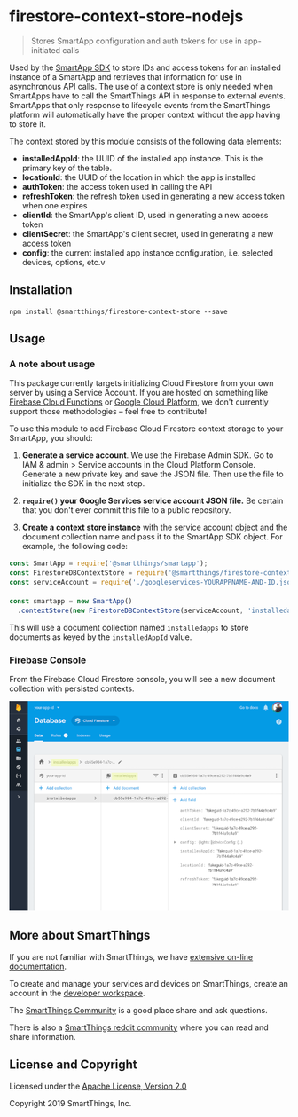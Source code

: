 # firestore-context-store-nodejs

> Stores SmartApp configuration and auth tokens for use in app-initiated calls

Used by the [SmartApp SDK](https://github.com/SmartThingsCommunity/smartapp-sdk-nodejs) to store IDs and access tokens for an installed instance of a SmartApp
and retrieves that information for use in asynchronous API calls. The use of a context store
is only needed when SmartApps have to call the SmartThings API in response to external
events. SmartApps that only response to lifecycle events from the SmartThings platform
will automatically have the proper context without the app having to store it.

The context stored by this module consists of the following data elements:

- **installedAppId**: the UUID of the installed app instance. This is the primary key of the table.
- **locationId**: the UUID of the location in which the app is installed
- **authToken**: the access token used in calling the API
- **refreshToken**: the refresh token used in generating a new access token when one expires
- **clientId**: the SmartApp's client ID, used in generating a new access token
- **clientSecret**: the SmartApp's client secret, used in generating a new access token
- **config**: the current installed app instance configuration, i.e. selected devices, options, etc.v

## Installation

```shell
npm install @smartthings/firestore-context-store --save
```

## Usage

### A note about usage

This package currently targets initializing Cloud Firestore from your own server by using a Service Account. If you are hosted on something like [Firebase Cloud Functions](https://firebase.google.com/docs/functions/) or [Google Cloud Platform](https://cloud.google.com/), we don't currently support those methodologies – feel free to contribute!

To use this module to add Firebase Cloud Firestore context storage to your SmartApp, you should:

1. **Generate a service account**. We use the Firebase Admin SDK. Go to IAM & admin > Service accounts in the Cloud Platform Console. Generate a new private key and save the JSON file. Then use the file to initialize the SDK in the next step.

1. **`require()` your Google Services service account JSON file.** Be certain that you don't ever commit this file to a public repository.

1. **Create a context store instance** with the service account object and the document collection name and pass it to the SmartApp SDK object. For example, the following code:

```javascript
const SmartApp = require('@smartthings/smartapp');
const FirestoreDBContextStore = require('@smartthings/firestore-context-store');
const serviceAccount = require('./googleservices-YOURAPPNAME-AND-ID.json')

const smartapp = new SmartApp()
  .contextStore(new FirestoreDBContextStore(serviceAccount, 'installedapps'))
```

This will use a document collection named `installedapps` to store documents as keyed by the `installedAppId` value.

### Firebase Console

From the Firebase Cloud Firestore console, you will see a new document collection with persisted contexts.

![img](docs/example_console.png)

## More about SmartThings

If you are not familiar with SmartThings, we have
[extensive on-line documentation](https://smartthings.developer.samsung.com/develop/index.html).

To create and manage your services and devices on SmartThings, create an account in the
[developer workspace](https://devworkspace.developer.samsung.com/).

The [SmartThings Community](https://community.smartthings.com/c/developers/) is a good place share and
ask questions.

There is also a [SmartThings reddit community](https://www.reddit.com/r/SmartThings/) where you
can read and share information.

## License and Copyright

Licensed under the [Apache License, Version 2.0](https://www.apache.org/licenses/LICENSE-2.0)

Copyright 2019 SmartThings, Inc.